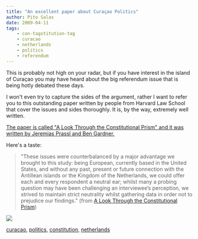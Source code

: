 ```yaml
---
title: "An excellent paper about Curaçao Politics"
author: Pito Salas
date: 2009-04-11
tags:
    - con-tagstitution-tag
    - curacao
    - netherlands
    - politics
    - referendum
---
```




This is probably not high on your radar, but if you have interest in the
island of Curaçao you may have heard about the big referendum issue that is
being hotly debated these days.

I won't even try to capture the sides of the argument, rather I want to refer
you to this outstanding paper written by people from Harvard Law School that
cover the issues and sides thoroughly. It is, by the way, extremely well
written.

[The paper is called "A Look Through the Constitutional Prism" and it was
written by Jeremias Prassl and Ben
Gardner.](<http://www.ekvandoorne.com/newsimages/9037_Onderzoeksverslag_lr.pdf>)

Here's a taste:

> "These issues were counterbalanced by a major advantage we brought to this
> study: being European, currently based in the United States, and without any
> past, present or future connection with the Antillean islands or the Kingdom
> of the Netherlands, we could offer each and every respondent a neutral ear;
> whilst many a probing question may have been challenging an interviewee’s
> perception, we strived to maintain strict neutrality whilst gathering data
> in order not to prejudice our findings." (from [A Look Through the
> Constitutional
> Prism](<http://www.ekvandoorne.com/newsimages/9037_Onderzoeksverslag_lr.pdf>))

![](https://i0.wp.com/img.zemanta.com/pixy.gif?w=584)

[curacao](<http://technorati.com/tag/curacao>),
[politics](<http://technorati.com/tag/politics>),
[constitution](<http://technorati.com/tag/constitution>),
[netherlands](<http://technorati.com/tag/netherlands>)


